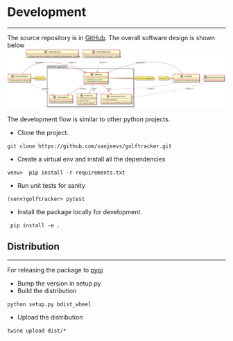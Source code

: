 # Development
---------------
The source repository is in [GitHub](https://github.com/sanjeevs/golftracker). 
The overall software design is shown below ![ArchDiagram](images/sw_top_level.svg)

The development flow is similar to other python projects.
* Clone the project.
```
git clone https://github.com/sanjeevs/golftracker.git
```
* Create a virtual env and install all the dependencies
```
venv>  pip install -r requirements.txt
```
* Run unit tests for sanity
```
(venv)golftracker> pytest
```
* Install the package locally for development.
```
 pip install -e .
```

## Distribution
------------------------
For releasing the package to [pypi](https://pypi.org/project/golftracker/)

* Bump the version in setup.py
* Build the distribution
```commandline
python setup.py bdist_wheel
```
* Upload the distribution
```commandline
twine upload dist/*
```

